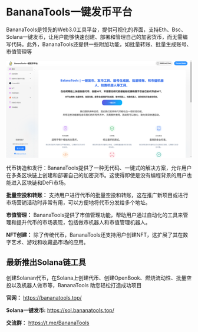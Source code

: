# BananaTools一键发币平台

BananaTools是领先的Web3.0工具平台，提供可视化的界面，支持Eth、Bsc、Solana一键发币，让用户能够快速创建、部署和管理自己的加密货币，而无需编写代码。此外，BananaTools还提供一些附加功能，如批量转账、批量生成账号、市值管理等

![](https://raw.githubusercontent.com/BananaToolss/Image/refs/heads/main/web/home.png)

代币铸造和发行：BananaTools提供了一种无代码、一键式的解决方案，允许用户在多条区块链上创建和部署自己的加密货币。这使得即使是没有编程背景的用户也能进入区块链和DeFi市场。

**批量空投和转账：** 支持用户进行代币的批量空投和转账，这在推广新项目或进行市场营销活动时非常有用，可以方便地将代币分发给多个地址。

**市值管理：** BananaTools提供了市值管理功能，帮助用户通过自动化的工具来管理和提升代币的市场表现，包括做市机器人和市值管理机器人。

**NFT创建：** 除了传统代币，BananaTools还支持用户创建NFT，这扩展了其在数字艺术、游戏和收藏品市场的应用。

## 最新推出Solana链工具
创建Solanan代币，在Solana上创建代币、创建OpenBook、燃烧流动性、批量空投以及机器人做市等，BananaTools 助您轻松打造成功项目

**官网：** https://bananatools.top/

**Solana一键发币:** https://sol.bananatools.top/

**交流群：** https://t.me/BananaTools



